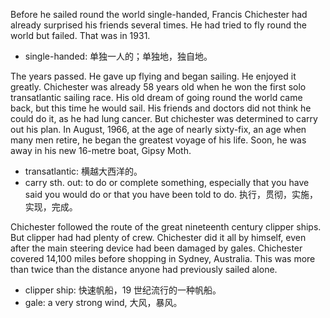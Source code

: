Before he sailed round the world single-handed, Francis Chichester had already surprised his friends several times. He had tried to fly round the world but failed. That was in 1931.

* single-handed: 单独一人的；单独地，独自地。

The years passed. He gave up flying and began sailing. He enjoyed it greatly. Chichester was already 58 years old when he won the first solo transatlantic sailing race. His old dream of going round the world came back, but this time he would sail. His friends and doctors did not think he could do it, as he had lung cancer. But chichester was determined to carry out his plan. In August, 1966, at the age of nearly sixty-fix, an age when many men retire, he began the greatest voyage of his life. Soon, he was away in his new 16-metre boat, Gipsy Moth.

* transatlantic: 横越大西洋的。
* carry sth. out: to do or complete something, especially that you have said you would do or that you have been told to do. 执行，贯彻，实施，实现，完成。

Chichester followed the route of the great nineteenth century clipper ships. But clipper had had plenty of crew. Chichester did it all by himself, even after the main steering device had been damaged by gales. Chichester covered 14,100 miles before shopping in Sydney, Australia. This was more than twice than the distance anyone had previously sailed alone.

* clipper ship: 快速帆船，19 世纪流行的一种帆船。
* gale: a very strong wind, 大风，暴风。
